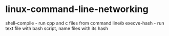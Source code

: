 # linux-command-line-networking

shell-compile - run cpp and c files from command line\b
execve-hash - run text file with bash script, name files with its hash
